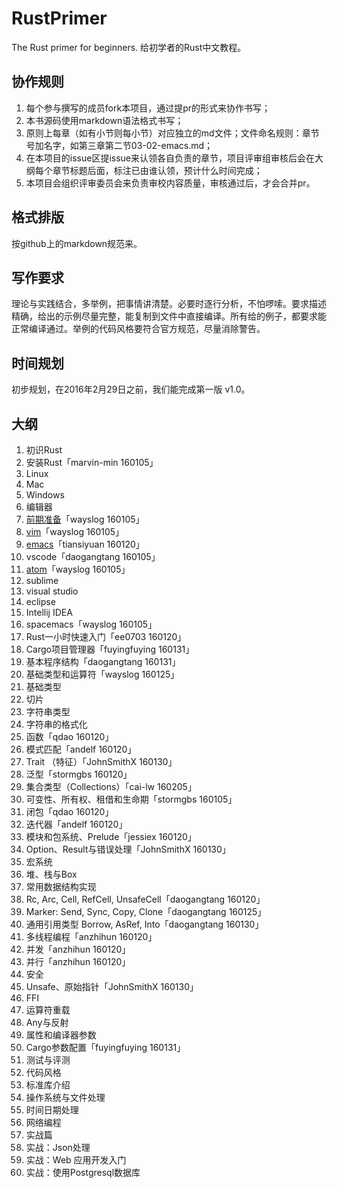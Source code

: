 # RustPrimer
The Rust primer for beginners.
给初学者的Rust中文教程。

## 协作规则

1. 每个参与撰写的成员fork本项目，通过提pr的形式来协作书写；
2. 本书源码使用markdown语法格式书写；
3. 原则上每章（如有小节则每小节）对应独立的md文件；文件命名规则：章节号加名字，如第三章第二节03-02-emacs.md；
4. 在本项目的issue区提issue来认领各自负责的章节，项目评审组审核后会在大纲每个章节标题后面，标注已由谁认领，预计什么时间完成；
5. 本项目会组织评审委员会来负责审校内容质量，审核通过后，才会合并pr。

## 格式排版

按github上的markdown规范来。

## 写作要求

理论与实践结合，多举例，把事情讲清楚。必要时逐行分析，不怕啰嗦。要求描述精确，给出的示例尽量完整，能复制到文件中直接编译。所有给的例子，都要求能正常编译通过。举例的代码风格要符合官方规范，尽量消除警告。

## 时间规划

初步规划，在2016年2月29日之前，我们能完成第一版 v1.0。


## 大纲

1. 初识Rust
2. 安装Rust「marvin-min 160105」
  1. Linux
  2. Mac
  3. Windows
3. 编辑器
  1. [前期准备](.\03-editor\03-01-before.md)「wayslog 160105」
  1. [vim](.\03-editor\03-02-vim.md)「wayslog 160105」
  2. [emacs](./03-editor/03-03-emacs.md)「tiansiyuan 160120」
  3. vscode「daogangtang 160105」
  4. [atom](.\03-editor\03-05-atom.md)「wayslog 160105」
  5. sublime
  6. visual studio
  7. eclipse
  8. Intellij IDEA
  9. spacemacs「wayslog 160105」
4. Rust一小时快速入门「ee0703 160120」
5. Cargo项目管理器「fuyingfuying 160131」
6. 基本程序结构「daogangtang 160131」
7. 基础类型和运算符「wayslog 160125」
  1. 基础类型
  2. 切片
  3. 字符串类型
  4. 字符串的格式化
9. 函数「qdao 160120」
9. 模式匹配「andelf 160120」
10. Trait （特征）「JohnSmithX 160130」
11. 泛型「stormgbs 160120」
12. 集合类型（Collections）「cai-lw 160205」
11. 可变性、所有权、租借和生命期「stormgbs 160105」
13. 闭包「qdao 160120」
14. 迭代器「andelf 160120」
15. 模块和包系统、Prelude「jessiex 160120」
16. Option、Result与错误处理「JohnSmithX 160130」
17. 宏系统
24. 堆、栈与Box
25. 常用数据结构实现
18. Rc, Arc, Cell, RefCell, UnsafeCell「daogangtang 160120」
19. Marker: Send, Sync, Copy, Clone「daogangtang 160125」
20. 通用引用类型 Borrow, AsRef, Into「daogangtang 160130」
21. 多线程编程「anzhihun 160120」
22. 并发「anzhihun 160120」
23. 并行「anzhihun 160120」
26. 安全
27. Unsafe、原始指针「JohnSmithX 160130」
28. FFI
29. 运算符重载
30. Any与反射
31. 属性和编译器参数
32. Cargo参数配置「fuyingfuying 160131」
32. 测试与评测
33. 代码风格
33. 标准库介绍
  1. 操作系统与文件处理
  2. 时间日期处理
  3. 网络编程
34. 实战篇
  1. 实战：Json处理
  2. 实战：Web 应用开发入门
  3. 实战：使用Postgresql数据库

